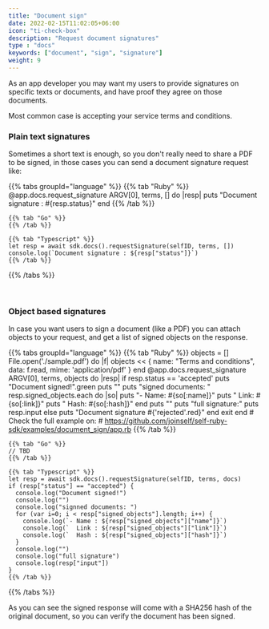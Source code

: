 ```yaml
---
title: "Document sign"
date: 2022-02-15T11:02:05+06:00
icon: "ti-check-box"
description: "Request document signatures"
type : "docs"
keywords: ["document", "sign", "signature"]
weight: 9
---
```


As an app developer you may want my users to provide signatures on specific texts or documents, and have proof they agree on those documents. 

Most common case is accepting your service terms and conditions.

### Plain text signatures

Sometimes a short text is enough, so you don't really need to share a PDF to be signed, in those cases you can send a document signature request like:

{{% tabs groupId="language" %}}
    {{% tab "Ruby" %}}
    @app.docs.request_signature ARGV[0], terms, [] do |resp|
        puts "Document signature : #{resp.status}"
    end
    {{% /tab %}}

    {{% tab "Go" %}}
    {{% /tab %}}

    {{% tab "Typescript" %}}
    let resp = await sdk.docs().requestSignature(selfID, terms, [])
    console.log(`Document signature : ${resp["status"]}`)
    {{% /tab %}}
{{% /tabs %}}

<br />

### Object based signatures

In case you want users to sign a document (like a PDF) you can attach objects to your request, and get a list of signed objects on the response.

{{% tabs groupId="language" %}}
    {{% tab "Ruby" %}}
    objects = []
    File.open('./sample.pdf') do |f|
        objects << {
            name: "Terms and conditions",
            data: f.read,
            mime: 'application/pdf'
        }
    end
    @app.docs.request_signature ARGV[0], terms, objects do |resp|
        if resp.status == 'accepted'
            puts "Document signed!".green
            puts ""
            puts "signed documents: "
            resp.signed_objects.each do |so|
                puts "- Name:  #{so[:name]}"
                puts "  Link:  #{so[:link]}"
                puts "  Hash:  #{so[:hash]}"
            end
            puts ""
            puts "full signature:"
            puts resp.input
        else
            puts "Document signature #{'rejected'.red}"
        end
        exit
    end
    # Check the full example on:
    # https://github.com/joinself/self-ruby-sdk/examples/document_sign/app.rb
    {{% /tab %}}

    {{% tab "Go" %}}
    // TBD
    {{% /tab %}}

    {{% tab "Typescript" %}}
    let resp = await sdk.docs().requestSignature(selfID, terms, docs)
    if (resp["status"] == "accepted") {
      console.log("Document signed!")
      console.log("")
      console.log("signned documents: ")
      for (var i=0; i < resp["signed_objects"].length; i++) {
        console.log(`- Name : ${resp["signed_objects"]["name"]}`)
        console.log(`  Link : ${resp["signed_objects"]["link"]}`)
        console.log(`  Hash : ${resp["signed_objects"]["hash"]}`)
      }
      console.log("")
      console.log("full signature")
      console.log(resp["input"])
    }
    {{% /tab %}}
{{% /tabs %}}

As you can see the signed response will come with a SHA256 hash of the original document, so you can verify the document has been signed.

